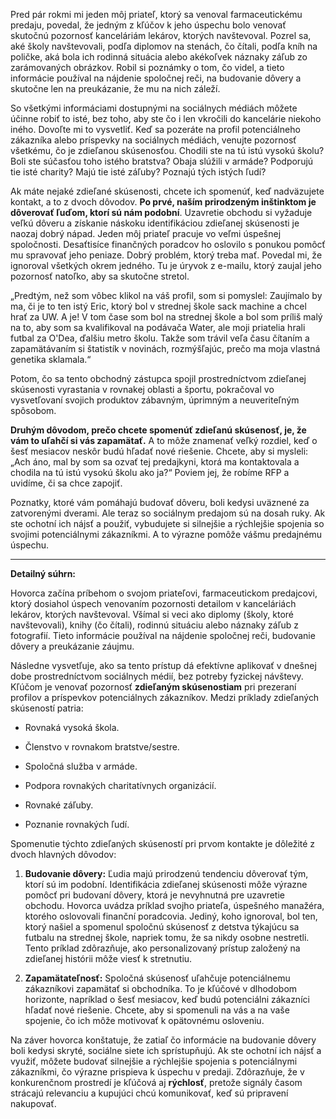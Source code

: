 
Pred pár rokmi mi jeden môj priateľ, ktorý sa venoval farmaceutickému predaju, povedal, že jedným z kľúčov k jeho úspechu bolo venovať skutočnú pozornosť kanceláriám lekárov, ktorých navštevoval. Pozrel sa, aké školy navštevovali, podľa diplomov na stenách, čo čítali, podľa kníh na poličke, aká bola ich rodinná situácia alebo akékoľvek náznaky záľub zo zarámovaných obrázkov. Robil si poznámky o tom, čo videl, a tieto informácie používal na nájdenie spoločnej reči, na budovanie dôvery a skutočne len na preukázanie, že mu na nich záleží.

So všetkými informáciami dostupnými na sociálnych médiách môžete účinne robiť to isté, bez toho, aby ste čo i len vkročili do kancelárie niekoho iného. Dovoľte mi to vysvetliť. Keď sa pozeráte na profil potenciálneho zákazníka alebo príspevky na sociálnych médiách, venujte pozornosť všetkému, čo je zdieľanou skúsenosťou. Chodili ste na tú istú vysokú školu? Boli ste súčasťou toho istého bratstva? Obaja slúžili v armáde? Podporujú tie isté charity? Majú tie isté záľuby? Poznajú tých istých ľudí?

Ak máte nejaké zdieľané skúsenosti, chcete ich spomenúť, keď nadväzujete kontakt, a to z dvoch dôvodov. **Po prvé, naším prirodzeným inštinktom je dôverovať ľuďom, ktorí sú nám podobní**. Uzavretie obchodu si vyžaduje veľkú dôveru a získanie náskoku identifikáciou zdieľanej skúsenosti je naozaj dobrý nápad. Jeden môj priateľ pracuje vo veľmi úspešnej spoločnosti. Desaťtisíce finančných poradcov ho oslovilo s ponukou pomôcť mu spravovať jeho peniaze. Dobrý problém, ktorý treba mať. Povedal mi, že ignoroval všetkých okrem jedného. Tu je úryvok z e-mailu, ktorý zaujal jeho pozornosť natoľko, aby sa skutočne stretol.

„Predtým, než som vôbec klikol na váš profil, som si pomyslel: Zaujímalo by ma, či je to ten istý Eric, ktorý bol v strednej škole sack machine a chcel hrať za UW. A je! V tom čase som bol na strednej škole a bol som príliš malý na to, aby som sa kvalifikoval na podávača Water, ale moji priatelia hrali futbal za O'Dea, ďalšiu metro školu. Takže som trávil veľa času čítaním a zapamätávaním si štatistík v novinách, rozmýšľajúc, prečo ma moja vlastná genetika sklamala.“

Potom, čo sa tento obchodný zástupca spojil prostredníctvom zdieľanej skúsenosti vyrastania v rovnakej oblasti a športu, pokračoval vo vysvetľovaní svojich produktov zábavným, úprimným a neuveriteľným spôsobom.

**Druhým dôvodom, prečo chcete spomenúť zdieľanú skúsenosť, je, že vám to uľahčí si vás zapamätať.** A to môže znamenať veľký rozdiel, keď o šesť mesiacov neskôr budú hľadať nové riešenie. Chcete, aby si mysleli: „Ach áno, mal by som sa ozvať tej predajkyni, ktorá ma kontaktovala a chodila na tú istú vysokú školu ako ja?“ Poviem jej, že robíme RFP a uvidíme, či sa chce zapojiť.

Poznatky, ktoré vám pomáhajú budovať dôveru, boli kedysi uväznené za zatvorenými dverami. Ale teraz so sociálnym predajom sú na dosah ruky. Ak ste ochotní ich nájsť a použiť, vybudujete si silnejšie a rýchlejšie spojenia so svojimi potenciálnymi zákazníkmi. A to výrazne pomôže vášmu predajnému úspechu.

---

**Detailný súhrn:**

Hovorca začína príbehom o svojom priateľovi, farmaceutickom predajcovi, ktorý dosiahol úspech venovaním pozornosti detailom v kanceláriách lekárov, ktorých navštevoval. Všímal si veci ako diplomy (školy, ktoré navštevovali), knihy (čo čítali), rodinnú situáciu alebo náznaky záľub z fotografií. Tieto informácie používal na nájdenie spoločnej reči, budovanie dôvery a preukázanie záujmu.

Následne vysvetľuje, ako sa tento prístup dá efektívne aplikovať v dnešnej dobe prostredníctvom sociálnych médií, bez potreby fyzickej návštevy. Kľúčom je venovať pozornosť **zdieľaným skúsenostiam** pri prezeraní profilov a príspevkov potenciálnych zákazníkov. Medzi príklady zdieľaných skúseností patria:

- Rovnaká vysoká škola.
    
- Členstvo v rovnakom bratstve/sestre.
    
- Spoločná služba v armáde.
    
- Podpora rovnakých charitatívnych organizácií.
    
- Rovnaké záľuby.
    
- Poznanie rovnakých ľudí.
    

Spomenutie týchto zdieľaných skúseností pri prvom kontakte je dôležité z dvoch hlavných dôvodov:

1. **Budovanie dôvery:** Ľudia majú prirodzenú tendenciu dôverovať tým, ktorí sú im podobní. Identifikácia zdieľanej skúsenosti môže výrazne pomôcť pri budovaní dôvery, ktorá je nevyhnutná pre uzavretie obchodu. Hovorca uvádza príklad svojho priateľa, úspešného manažéra, ktorého oslovovali finanční poradcovia. Jediný, koho ignoroval, bol ten, ktorý našiel a spomenul spoločnú skúsenosť z detstva týkajúcu sa futbalu na strednej škole, napriek tomu, že sa nikdy osobne nestretli. Tento príklad zdôrazňuje, ako personalizovaný prístup založený na zdieľanej histórii môže viesť k stretnutiu.
    
2. **Zapamätateľnosť:** Spoločná skúsenosť uľahčuje potenciálnemu zákazníkovi zapamätať si obchodníka. To je kľúčové v dlhodobom horizonte, napríklad o šesť mesiacov, keď budú potenciálni zákazníci hľadať nové riešenie. Chcete, aby si spomenuli na vás a na vaše spojenie, čo ich môže motivovať k opätovnému osloveniu.
    

Na záver hovorca konštatuje, že zatiaľ čo informácie na budovanie dôvery boli kedysi skryté, sociálne siete ich sprístupňujú. Ak ste ochotní ich nájsť a využiť, môžete budovať silnejšie a rýchlejšie spojenia s potenciálnymi zákazníkmi, čo výrazne prispieva k úspechu v predaji. Zdôrazňuje, že v konkurenčnom prostredí je kľúčová aj **rýchlosť**, pretože signály časom strácajú relevanciu a kupujúci chcú komunikovať, keď sú pripravení nakupovať.